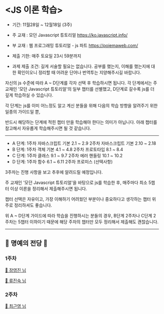 # <JS 이론 학습>

-   기간: 11월28일 ~ 12월18일 (3주)
-   주 교재 : 모던 Javascript 튜토리얼 https://ko.javascript.info/
-   부 교재 : 웹 프로그래밍 튜토리얼 - js 파트 https://poiemaweb.com/

-   제출 기한: 매주 토요일 23시 59분까지

-   과제 제출 조건: 길게 서술할 필요는 없습니다. 공부를 했는지, 이해를 했는지에 대한 확인이오니 정리할 때 어려운 단어나 번역투는 지양해주시길 바랍니다.

자신의 js 수준에 따라 A ~ D단계를 각자 선택 후 학습하시면 됩니다.
각 단계에서는 주 교재인 '모던 Javascript 튜토리얼'의 일부 챕터를 선별했고, D단계로 갈수록 js를 더 깊게 학습하실 수 있습니다.

각 단계는 js를 이미 어느정도 알고 계신 분들을 위해 다음의 학습 방향을 알려주기 위한 일종의 가이드일 뿐,

반드시 해당하는 단계에 적힌 챕터 만을 학습해야 한다는 의미가 아닙니다.
아래 챕터를 참고해서 자유롭게 학습해주시면 될 것 같습니다.

---

-   A 단계: 1주차 자바스크립트 기본 2.1 ~ 2.9
    2주차 자바스크립트 기본 2.10 ~ 2.18
-   B 단계: 1주차 객체 기본 4.1 ~ 4.8
    2주차 프로토타입 8.1 ~ 8.4
-   C 단계: 1주차 클래스 9.1 ~ 9.7
    2주차 에러 핸들링 10.1 ~ 10.2
-   D 단계: 1주차 함수 6.1 ~ 6.11
    2주차 프로미스 (선택사항)

3주차는 진행 사항을 보고 추후에 알려드릴 예정입니다.

주 교재인 '모던 Javascript 튜토리얼'을 바탕으로 js를 학습한 후, 매주마다 최소 5챕터 이상 이론을 정리해서 제출해주시면 됩니다.

챕터 선택은 자유이고, 가장 이해하기 어려웠던 부분이나 중요하다고 생각하는 챕터 위주로 정리하셔도 좋습니다.

위 A ~ D단계 가이드에 따라 학습을 진행하시는 분들의 경우, B단계 2주차나 C단계 2주차는 5챕터 이하이기 때문에 해당 주차의 챕터만 모두 정리해서 제출해도 괜찮습니다.

---

## 👑 명예의 전당 👑

### 1주차
[👑 장영진 님](./%EC%9E%A5%EC%98%81%EC%A7%84/%EC%9E%A5%EC%98%81%EC%A7%84_1%EC%A3%BC%EC%B0%A8.md)

[👑 류진숙 님](./%EB%A5%98%EC%A7%84%EC%88%99/%EB%A5%98%EC%A7%84%EC%88%99_1%EC%A3%BC%EC%B0%A8.md)


### 2주차
[👑 최근영 님](./%EC%B5%9C%EA%B7%BC%EC%98%81/%EC%B5%9C%EA%B7%BC%EC%98%81_2%EC%A3%BC%EC%B0%A8/%EC%B5%9C%EA%B7%BC%EC%98%81_2%EC%A3%BC%EC%B0%A8.md)
